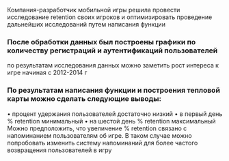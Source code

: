 Компания-разработчик мобильной игры решила провести исследование retention своих игроков и оптимизировать проведение дальнейших исследований путем написания функции

### После обработки данных был построены графики по количеству регистраций и аутентификаций пользователей
по результатам исследования данных можно заметить рост интереса к игре начиная с 2012-2014 г

###  По результатам написания функции и построения тепловой карты можно сделать следующие выводы:
• процент удержания пользователей достаточно низкий
• в первый день % retention минимальный 
• на шестой день % retention максимальный
Можно предположить, что увеличение % retention связано с напоминанием пользователям об игре. В таком случае можно попробовать изменить систему напоминаний для более частого возвращения пользователей в игру
